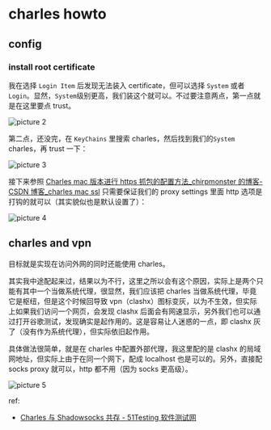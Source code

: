 # charles howto

## config

### install root certificate

我在选择 `Login Item` 后发现无法装入 certificate，但可以选择 `System` 或者 `Login`。显然，`System`级别更高，我们装这个就可以。不过要注意两点，第一点就是在这里要点 trust。

![picture 2](https://mark-vue-oss.oss-cn-hangzhou.aliyuncs.com/charles-howto-1646061342760-94a519c6c19f44acbd24ff11457d32886e5922c5f603ca2e566ebd20079c9224.png)

第二点，还没完，在 `KeyChains` 里搜索 charles，然后找到我们的`System` charles，再 trust 一下：

![picture 3](https://mark-vue-oss.oss-cn-hangzhou.aliyuncs.com/charles-howto-1646063051006-191958465c1eace4940c7491679cd4ae3fed99eaec8a4c6640f7ed4fc1205af1.png)

接下来参照 [Charles mac 版本进行 https 抓包的配置方法\_chirpmonster 的博客-CSDN 博客\_charles mac ssl](https://blog.csdn.net/chirpmonster/article/details/121905952) 只需要保证我们的 proxy settings 里面 http 选项是打钩的就可以（其实貌似也是默认设置了）：

![picture 4](https://mark-vue-oss.oss-cn-hangzhou.aliyuncs.com/charles-howto-1646063139400-08250f60b7083184aae4beb8c3d6df700974eece18d9bea809d0a7d736e72558.png)

## charles and vpn

目标就是实现在访问外网的同时还能使用 charles。

其实我中途配起来过，结果以为不行，这里之所以会有这个原因，实际上是两个只能有其中一个当做系统代理，很显然，我们应该把 charles 当做系统代理，毕竟它是枢纽，但是这个时候回导致 vpn（clashx）图标变灰，以为不生效，但实际上如果我们访问一个网页，会发现 clashx 后面会有网速显示，另外我们也可以通过打开谷歌测试，发现确实是起作用的。这是容易让人迷惑的一点，即 clashx 灰了（没有作为系统代理），但实际依旧起作用。

具体做法很简单，就是在 charles 中配置外部代理，我这里配的是 clashx 的局域网地址，但实际上由于在同一个网下，配成 localhost 也是可以的。另外，直接配 socks proxy 就可以，http 都不用（因为 socks 更高级）。

![picture 5](https://mark-vue-oss.oss-cn-hangzhou.aliyuncs.com/charles-howto-1646063867092-50082661443651f70cf6e3d5219735e6234a303ddb6b2654121ac6df80756af4.png)

ref:

- [Charles 与 Shadowsocks 共存 - 51Testing 软件测试网](http://www.51testing.com/html/19/n-3727219.html)
